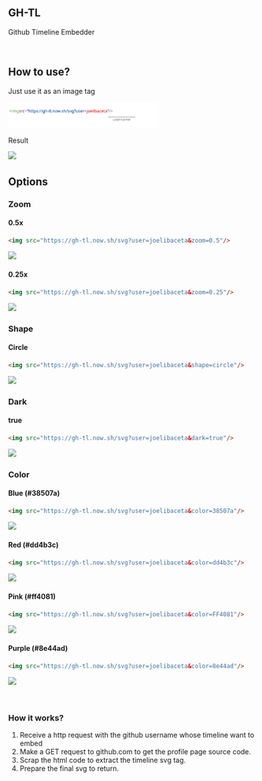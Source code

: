 ## GH-TL
Github Timeline Embedder

<br/>

## How to use?

Just use it as an image tag

<img src="images/image_snippet.svg" width="60%"/> 


Result

![](https://gh-tl.now.sh/svg?user=joelibaceta)

## Options


### Zoom ###

#### 0.5x ####

```html
<img src="https://gh-tl.now.sh/svg?user=joelibaceta&zoom=0.5"/>
```

![](https://gh-tl.now.sh/svg?user=joelibaceta&zoom=0.5)

#### 0.25x ####

```html
<img src="https://gh-tl.now.sh/svg?user=joelibaceta&zoom=0.25"/>
```

![](https://gh-tl.now.sh/svg?user=joelibaceta&zoom=0.25)

### Shape ###

#### Circle ####

```html
<img src="https://gh-tl.now.sh/svg?user=joelibaceta&shape=circle"/>
```

![](https://gh-tl.now.sh/svg?user=joelibaceta&shape=circle)

### Dark ###

#### true ####

```html
<img src="https://gh-tl.now.sh/svg?user=joelibaceta&dark=true"/>
```

![](https://gh-tl.now.sh/svg?user=joelibaceta&dark=true)

### Color ###

#### Blue (#38507a) ####

```html
<img src="https://gh-tl.now.sh/svg?user=joelibaceta&color=38507a"/>
```

![](https://gh-tl.now.sh/svg?user=joelibaceta&color=38507a)


#### Red (#dd4b3c) ####

```html
<img src="https://gh-tl.now.sh/svg?user=joelibaceta&color=dd4b3c"/>
```

![](https://gh-tl.now.sh/svg?user=joelibaceta&color=dd4b3c)

#### Pink (#ff4081)

```html
<img src="https://gh-tl.now.sh/svg?user=joelibaceta&color=FF4081"/>
```

![](https://gh-tl.now.sh/svg?user=joelibaceta&color=FF4081)

#### Purple (#8e44ad)

```html
<img src="https://gh-tl.now.sh/svg?user=joelibaceta&color=8e44ad"/>
```

![](https://gh-tl.now.sh/svg?user=joelibaceta&color=8e44ad)

<br/>

### How it works?

1. Receive a http request with the github username whose timeline want to embed
2. Make a GET request to github.com to get the profile page source code.
3. Scrap the html code to extract the timeline svg tag.
4. Prepare the final svg to return.
